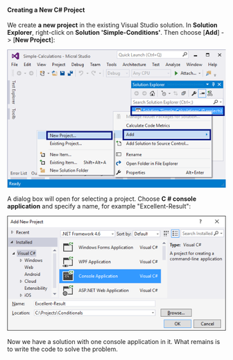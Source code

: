 #### Creating a New C# Project

We create **a new project** in the existing Visual Studio solution. In **Solution Explorer**, right-click on **Solution 'Simple-Conditions'**. Then choose [**Add**] -> [**New Project**]:
 
 ![](/assets/chapter-3-images/09.Excellent-result-01.png)

A dialog box will open for selecting a project. Choose **C # console application** and specify a name, for example "Excellent-Result":
 
 ![](/assets/chapter-3-images/09.Excellent-result-02.png)
 
Now we have a solution with one console application in it. What remains is to write the code to solve the problem.

